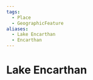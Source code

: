 ```yaml
---
tags:
  - Place
  - GeographicFeature
aliases:
  - Lake Encarthan
  - Encarthan
---
```

# Lake Encarthan
